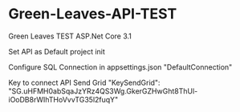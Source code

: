 # Green-Leaves-API-TEST
Green Leaves TEST ASP.Net Core 3.1

Set API as Default project init

Configure SQL Connection in appsettings.json
 "DefaultConnection"
 
 
 Key to connect API Send Grid
  "KeySendGrid": "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"
